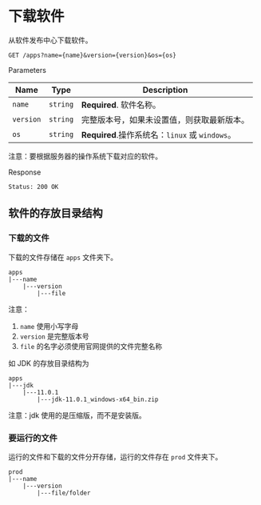 # 下载软件

从软件发布中心下载软件。

```text
GET /apps?name={name}&version={version}&os={os}
```

Parameters

| Name | Type | Description |
|------|------|-------------|
| `name` | `string` | **Required**. 软件名称。 |
| `version` | `string` | 完整版本号，如果未设置值，则获取最新版本。 |
| `os` | `string` | **Required**.操作系统名：`linux` 或 `windows`。 |

注意：要根据服务器的操作系统下载对应的软件。

Response

```text
Status: 200 OK
```

## 软件的存放目录结构

### 下载的文件

下载的文件存储在 `apps` 文件夹下。

```text
apps
|---name
    |---version
        |---file
```

注意：

1. `name` 使用小写字母
2. `version` 是完整版本号
3. `file` 的名字必须使用官网提供的文件完整名称

如 JDK 的存放目录结构为

```text
apps
|---jdk
    |---11.0.1
        |---jdk-11.0.1_windows-x64_bin.zip
```

注意：jdk 使用的是压缩版，而不是安装版。

### 要运行的文件

运行的文件和下载的文件分开存储，运行的文件存在 `prod` 文件夹下。

```text
prod
|---name
    |---version
        |---file/folder
```
